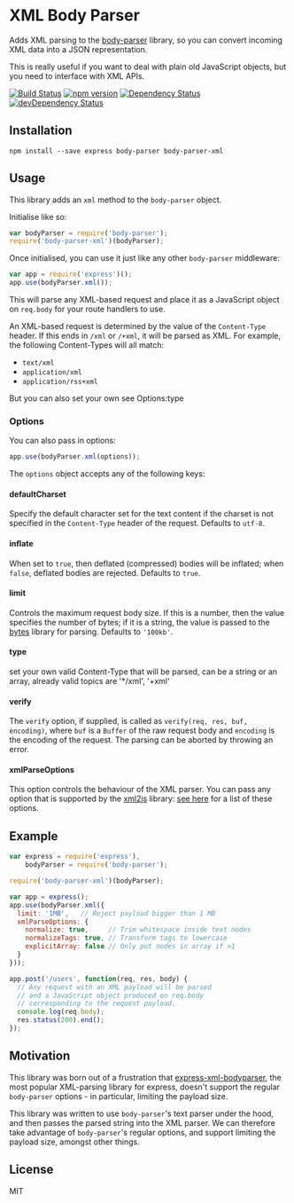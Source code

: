 # XML Body Parser

Adds XML parsing to the [body-parser](https://github.com/expressjs/body-parser) library, so you can convert incoming XML data into a JSON representation.

This is really useful if you want to deal with plain old JavaScript objects, but you need to interface with XML APIs.

[![Build Status](https://travis-ci.org/fiznool/body-parser-xml.svg?branch=master)](https://travis-ci.org/fiznool/body-parser-xml)
[![npm version](https://badge.fury.io/js/body-parser-xml.svg)](http://badge.fury.io/js/body-parser-xml)
[![Dependency Status](https://david-dm.org/fiznool/body-parser-xml.svg)](https://david-dm.org/fiznool/body-parser-xml)
[![devDependency Status](https://david-dm.org/fiznool/body-parser-xml/dev-status.svg)](https://david-dm.org/fiznool/body-parser-xml#info=devDependencies)

## Installation

```
npm install --save express body-parser body-parser-xml
```

## Usage

This library adds an `xml` method to the `body-parser` object.

Initialise like so:

``` js
var bodyParser = require('body-parser');
require('body-parser-xml')(bodyParser);
```

Once initialised, you can use it just like any other `body-parser` middleware:

``` js
var app = require('express')();
app.use(bodyParser.xml());
```

This will parse any XML-based request and place it as a JavaScript object on `req.body` for your route handlers to use.

An XML-based request is determined by the value of the `Content-Type` header. If this ends in `/xml` or `/+xml`, it will be parsed as XML. For example, the following Content-Types will all match:

- `text/xml`
- `application/xml`
- `application/rss+xml`

But you can also set your own see Options:type

### Options

You can also pass in options:

``` js
app.use(bodyParser.xml(options));
```

The `options` object accepts any of the following keys:

#### defaultCharset

Specify the default character set for the text content if the charset is not specified in the `Content-Type` header of the request. Defaults to `utf-8`.

#### inflate

When set to `true`, then deflated (compressed) bodies will be inflated; when `false`, deflated bodies are rejected. Defaults to `true`.

#### limit

Controls the maximum request body size. If this is a number, then the value specifies the number of bytes; if it is a string, the value is passed to the [bytes](https://www.npmjs.com/package/bytes) library for parsing. Defaults to `'100kb'`.


#### type

set your own valid Content-Type that will be parsed, can be a string or an array, already valid topics are '*/xml', '+xml'


#### verify

The `verify` option, if supplied, is called as `verify(req, res, buf, encoding)`, where `buf` is a `Buffer` of the raw request body and `encoding` is the encoding of the request. The parsing can be aborted by throwing an error.

#### xmlParseOptions

This option controls the behaviour of the XML parser. You can pass any option that is supported by the [xml2js](https://github.com/Leonidas-from-XIV/node-xml2js) library: [see here](https://github.com/Leonidas-from-XIV/node-xml2js#options) for a list of these options.

## Example

``` js
var express = require('express'),
    bodyParser = require('body-parser');

require('body-parser-xml')(bodyParser);

var app = express();
app.use(bodyParser.xml({
  limit: '1MB',   // Reject payload bigger than 1 MB
  xmlParseOptions: {
    normalize: true,     // Trim whitespace inside text nodes
    normalizeTags: true, // Transform tags to lowercase
    explicitArray: false // Only put nodes in array if >1
  }
}));

app.post('/users', function(req, res, body) {
  // Any request with an XML payload will be parsed
  // and a JavaScript object produced on req.body
  // corresponding to the request payload.
  console.log(req.body);
  res.status(200).end();
});

```

## Motivation

This library was born out of a frustration that [express-xml-bodyparser](https://github.com/macedigital/express-xml-bodyparser), the most popular XML-parsing library for express, doesn't support the regular `body-parser` options - in particular, limiting the payload size.

This library was written to use `body-parser`'s text parser under the hood, and then passes the parsed string into the XML parser. We can therefore take advantage of `body-parser`'s regular options, and support limiting the payload size, amongst other things.

## License

MIT
